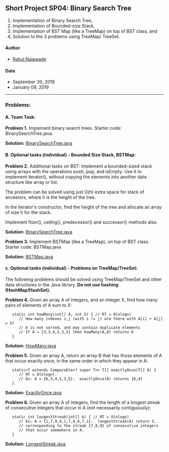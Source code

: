 ## Short Project SP04: Binary Search Tree

1. Implementation of Binary Search Tree,
2. Implementation of Bounded-size Stack, 
3. Implementation of BST Map (like a TreeMap) on top of BST class, and 
4. Solution to the 3 problems using TreeMap/ TreeSet. 

#### Author
* [Rahul Nalawade](https://github.com/rahul1947)

#### Date
* September 30, 2018
* January 09, 2019

_______________________________________________________________________________
### Problems:

#### A. Team Task: 

**Problem 1.** 
   Implement binary search trees.  Starter code: BinarySearchTree.java.
   
**Solution:** [BinarySearchTree.java](https://github.com/rahul1947/SP04-Binary-Search-Tree/blob/master/BinarySearchTree.java)

#### B. Optional tasks (individual) - Bounded Size Stack, BSTMap: 

**Problem 2.** 
   Additional tasks on BST:
   Implement a bounded-sized stack using arrays with the operations push, pop, and isEmpty.
   Use it to implement iterator(), without copying the elements into another data structure
   like array or list. 
   
   The problem can be solved using just O(h) extra space for stack of ancestors,
   where h is the height of the tree.  
   
   In the iterator's constructor, find the height of the tree and allocate an array of 
   size h for the stack.
   
   Implement floor(), ceiling(), predecessor() and successor() methods also.

**Solution:** [BinarySearchTree.java](https://github.com/rahul1947/SP04-Binary-Search-Tree/blob/master/BinarySearchTree.java)
 
**Problem 3.**
   Implement BSTMap (like a TreeMap), on top of BST class.  Starter code: BSTMap.java
   
**Solution:** [BSTMap.java](https://github.com/rahul1947/SP04-Binary-Search-Tree/blob/master/BSTMap.java)

#### c. Optional tasks (individual) - Problems on TreeMap/TreeSet: 

The following problems should be solved using TreeMap/TreeSet and other data structures
in the Java library. **Do not use hashing (HashMap/HashSet).**

**Problem 4.** 
   Given an array A of integers, and an integer X, find how many pairs of 
   elements of A sum to X:
```
   static int howMany(int[] A, int X) { // RT = O(nlogn).
      // How many indexes i,j (with i != j) are there with A[i] + A[j] = X?
      // A is not sorted, and may contain duplicate elements
      // If A = {3,3,4,5,3,5} then howMany(A,8) returns 6
   }
```
**Solution:** [HowMany.java](https://github.com/rahul1947/SP04-Binary-Search-Tree/blob/master/HowMany.java)


**Problem 5.**
   Given an array A, return an array B that has those elements of A that
   occur exactly once, in the same order in which they appear in A:
```
   static<T extends Comparable<? super T>> T[] exactlyOnce(T[] A) { 
      // RT = O(nlogn).
      // Ex: A = {6,3,4,5,3,5}.  exactlyOnce(A) returns {6,4}
   }
```
**Solution:** [ExactlyOnce.java](https://github.com/rahul1947/SP04-Binary-Search-Tree/blob/master/ExactlyOnce.java)


**Problem 6.** 
   Given an array A of integers, find the length of a longest streak of
   consecutive integers that occur in A (not necessarily contiguously):
```
   static int longestStreak(int[] A) { // RT = O(nlogn).
      // Ex: A = {1,7,9,4,1,7,4,8,7,1}.  longestStreak(A) return 3,
      // corresponding to the streak {7,8,9} of consecutive integers
      // that occur somewhere in A.
   }
```
**Solution:** [LongestStreak.java](https://github.com/rahul1947/SP04-Binary-Search-Tree/blob/master/LongestStreak.java)
